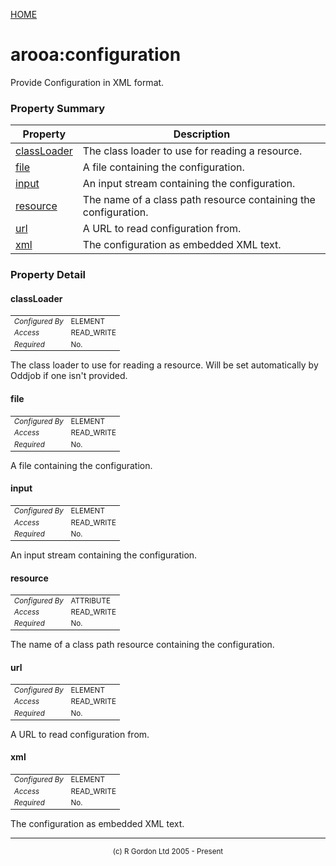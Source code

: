 [HOME](../../../../README.md)
# arooa:configuration

Provide Configuration in XML format.

### Property Summary

| Property | Description |
| -------- | ----------- |
| [classLoader](#propertyclassLoader) | The class loader to use for reading a resource. | 
| [file](#propertyfile) | A file containing the configuration. | 
| [input](#propertyinput) | An input stream containing the configuration. | 
| [resource](#propertyresource) | The name of a class path resource containing the configuration. | 
| [url](#propertyurl) | A URL to read configuration from. | 
| [xml](#propertyxml) | The configuration as embedded XML text. | 


### Property Detail
#### classLoader <a name="propertyclassLoader"></a>

<table style='font-size:smaller'>
      <tr><td><i>Configured By</i></td><td>ELEMENT</td></tr>
      <tr><td><i>Access</i></td><td>READ_WRITE</td></tr>
      <tr><td><i>Required</i></td><td>No.</td></tr>
</table>

The class loader to use for reading a resource.
Will be set automatically by Oddjob if one isn't provided.

#### file <a name="propertyfile"></a>

<table style='font-size:smaller'>
      <tr><td><i>Configured By</i></td><td>ELEMENT</td></tr>
      <tr><td><i>Access</i></td><td>READ_WRITE</td></tr>
      <tr><td><i>Required</i></td><td>No.</td></tr>
</table>

A file containing the configuration.

#### input <a name="propertyinput"></a>

<table style='font-size:smaller'>
      <tr><td><i>Configured By</i></td><td>ELEMENT</td></tr>
      <tr><td><i>Access</i></td><td>READ_WRITE</td></tr>
      <tr><td><i>Required</i></td><td>No.</td></tr>
</table>

An input stream containing the configuration.

#### resource <a name="propertyresource"></a>

<table style='font-size:smaller'>
      <tr><td><i>Configured By</i></td><td>ATTRIBUTE</td></tr>
      <tr><td><i>Access</i></td><td>READ_WRITE</td></tr>
      <tr><td><i>Required</i></td><td>No.</td></tr>
</table>

The name of a class path resource containing
the configuration.

#### url <a name="propertyurl"></a>

<table style='font-size:smaller'>
      <tr><td><i>Configured By</i></td><td>ELEMENT</td></tr>
      <tr><td><i>Access</i></td><td>READ_WRITE</td></tr>
      <tr><td><i>Required</i></td><td>No.</td></tr>
</table>

A URL to read configuration from.

#### xml <a name="propertyxml"></a>

<table style='font-size:smaller'>
      <tr><td><i>Configured By</i></td><td>ELEMENT</td></tr>
      <tr><td><i>Access</i></td><td>READ_WRITE</td></tr>
      <tr><td><i>Required</i></td><td>No.</td></tr>
</table>

The configuration as embedded XML text.


-----------------------

<div style='font-size: smaller; text-align: center;'>(c) R Gordon Ltd 2005 - Present</div>
